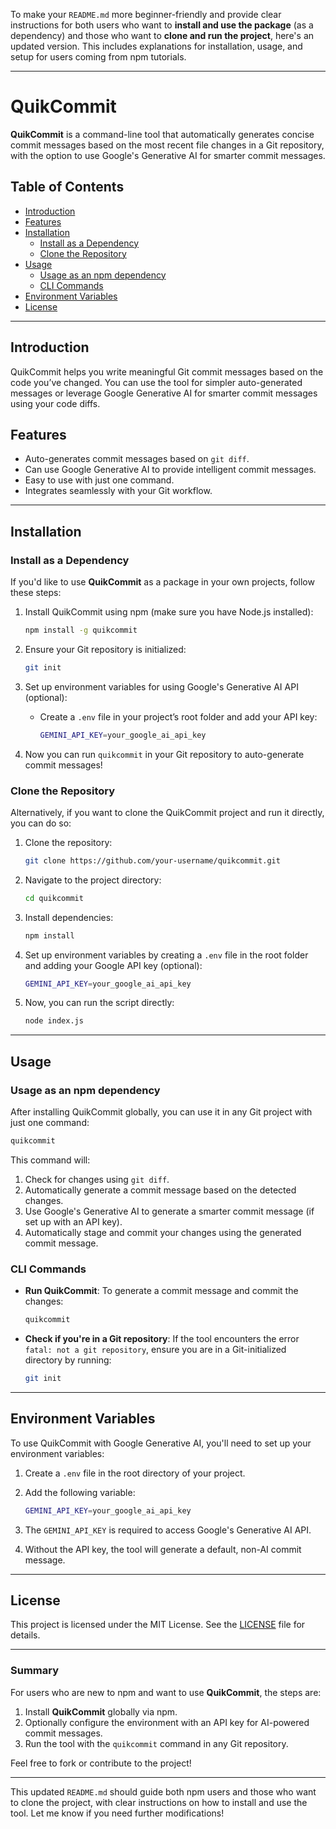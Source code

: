 To make your `README.md` more beginner-friendly and provide clear instructions for both users who want to **install and use the package** (as a dependency) and those who want to **clone and run the project**, here's an updated version. This includes explanations for installation, usage, and setup for users coming from npm tutorials.

---

# QuikCommit

**QuikCommit** is a command-line tool that automatically generates concise commit messages based on the most recent file changes in a Git repository, with the option to use Google's Generative AI for smarter commit messages.

## Table of Contents

- [Introduction](#introduction)
- [Features](#features)
- [Installation](#installation)
  - [Install as a Dependency](#install-as-a-dependency)
  - [Clone the Repository](#clone-the-repository)
- [Usage](#usage)
  - [Usage as an npm dependency](#usage-as-an-npm-dependency)
  - [CLI Commands](#cli-commands)
- [Environment Variables](#environment-variables)
- [License](#license)

---

## Introduction

QuikCommit helps you write meaningful Git commit messages based on the code you’ve changed. You can use the tool for simpler auto-generated messages or leverage Google Generative AI for smarter commit messages using your code diffs.

## Features

- Auto-generates commit messages based on `git diff`.
- Can use Google Generative AI to provide intelligent commit messages.
- Easy to use with just one command.
- Integrates seamlessly with your Git workflow.

---

## Installation

### Install as a Dependency

If you'd like to use **QuikCommit** as a package in your own projects, follow these steps:

1. Install QuikCommit using npm (make sure you have Node.js installed):

   ```bash
   npm install -g quikcommit
   ```

2. Ensure your Git repository is initialized:
   
   ```bash
   git init
   ```

3. Set up environment variables for using Google's Generative AI API (optional):
   - Create a `.env` file in your project’s root folder and add your API key:
     ```bash
     GEMINI_API_KEY=your_google_ai_api_key
     ```

4. Now you can run `quikcommit` in your Git repository to auto-generate commit messages!

### Clone the Repository

Alternatively, if you want to clone the QuikCommit project and run it directly, you can do so:

1. Clone the repository:

   ```bash
   git clone https://github.com/your-username/quikcommit.git
   ```

2. Navigate to the project directory:

   ```bash
   cd quikcommit
   ```

3. Install dependencies:

   ```bash
   npm install
   ```

4. Set up environment variables by creating a `.env` file in the root folder and adding your Google API key (optional):

   ```bash
   GEMINI_API_KEY=your_google_ai_api_key
   ```

5. Now, you can run the script directly:

   ```bash
   node index.js
   ```

---

## Usage

### Usage as an npm dependency

After installing QuikCommit globally, you can use it in any Git project with just one command:

```bash
quikcommit
```

This command will:

1. Check for changes using `git diff`.
2. Automatically generate a commit message based on the detected changes.
3. Use Google's Generative AI to generate a smarter commit message (if set up with an API key).
4. Automatically stage and commit your changes using the generated commit message.

### CLI Commands

- **Run QuikCommit**: To generate a commit message and commit the changes:
  
  ```bash
  quikcommit
  ```

- **Check if you're in a Git repository**: If the tool encounters the error `fatal: not a git repository`, ensure you are in a Git-initialized directory by running:

  ```bash
  git init
  ```

---

## Environment Variables

To use QuikCommit with Google Generative AI, you'll need to set up your environment variables:

1. Create a `.env` file in the root directory of your project.
2. Add the following variable:

   ```bash
   GEMINI_API_KEY=your_google_ai_api_key
   ```

3. The `GEMINI_API_KEY` is required to access Google's Generative AI API.

4. Without the API key, the tool will generate a default, non-AI commit message.

---

## License

This project is licensed under the MIT License. See the [LICENSE](LICENSE) file for details.

---

### Summary

For users who are new to npm and want to use **QuikCommit**, the steps are:

1. Install **QuikCommit** globally via npm.
2. Optionally configure the environment with an API key for AI-powered commit messages.
3. Run the tool with the `quikcommit` command in any Git repository.

Feel free to fork or contribute to the project!

---

This updated `README.md` should guide both npm users and those who want to clone the project, with clear instructions on how to install and use the tool. Let me know if you need further modifications!